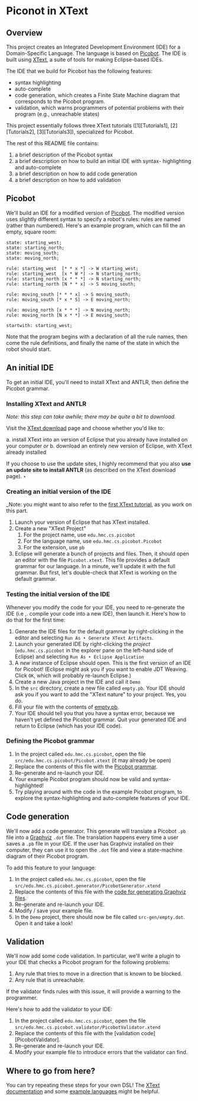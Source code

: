 # Piconot in XText

[Picobot]: https://www.cs.hmc.edu/picobot/
[XText]: https://eclipse.org/Xtext/
[Eclipse]: https://www.eclipse.org
[Graphviz]: http://www.graphviz.org/
[Tutorial1]: https://eclipse.org/Xtext/documentation/101_five_minutes.html
[Tutorial2]: https://eclipse.org/Xtext/documentation/102_domainmodelwalkthrough.html
[Tutorial3]: https://eclipse.org/Xtext/documentation/103_domainmodelnextsteps.html
[XTextDownload]: https://eclipse.org/Xtext/download.html

[ExampleFile]: /files/empty.pb
[PicobotGrammar]: /files/Picobot.xtext
[GraphvizGenerator]: /files/PicobotGenerator.xtend
[GraphvizGenerator]: /files/PicobotValidator.xtend

[XTextDocs]: https://eclipse.org/Xtext/documentation/index.html
[XTextExamples]: https://github.com/xtext/seven-languages-xtext

## Overview

This project creates an Integrated Development Environment (IDE) for a 
Domain-Specific Language. The language is based on [Picobot]. The IDE is built
using [XText], a suite of tools for making Eclipse-based IDEs. 

The IDE that we build for Picobot has the following features:

   + syntax highlighting
   + auto-complete
   + code generation, which creates a Finite State Machine diagram that
   corresponds to the Picobot program.
   + validation, which warns programmers of potential problems with their
   program (e.g., unreachable states)

This project essentially follows three XText tutorials ([1][Tutorials1], 
[2][Tutorials2], [3][Tutorials3]), specialized for Picobot.

The rest of this README file contains:

   1. a brief description of the Picobot syntax
   1. a brief description on how to build an initial IDE with syntax-
   highlighting and auto-complete
   1. a brief description on how to add code generation
   1. a brief description on how to add validation

## Picobot

We'll build an IDE for a modified version of [Picobot]. The modified version
uses slightly different syntax to specify a robot's rules: rules are named
(rather than numbered). Here's an example program, which can fill the an empty,
square room:

```
state: starting_west;
state: starting_north;
state: moving_south;
state: moving_north;

rule: starting_west  [* * x *] -> W starting_west;    
rule: starting_west  [x * W *] -> N starting_north;   
rule: starting_north [x * * *] -> N starting_north;  
rule: starting_north [N * * x] -> S moving_south;

rule: moving_south [* * * x] -> S moving_south;
rule: moving_south [* x * S] -> E moving_north;

rule: moving_north [x * * *] -> N moving_north;
rule: moving_north [N x * *] -> E moving_south;

startwith: starting_west;

```

Note that the program begins with a declaration of all the rule names, then come
the rule definitions, and finally the name of the state in which the robot
should start.


## An initial IDE

To get an initial IDE, you'll need to install XText and ANTLR, then define the
Picobot grammar.

### Installing XText and ANTLR
_Note: this step can take awhile; there may be quite a bit to download._

Visit the [XText download][XTextDownload] page and choose whether you'd like to:

   a. install XText into an version of Eclipse that you already have installed
   on your computer _or_
   b. download an entirely new version of Eclipse, with XText already installed

If you choose to use the update sites, I highly recommend that you also **use an
update site to install ANTLR** (as described on the XText download page).
‣
### Creating an initial version of the IDE

_Note: you might want to also refer to the [first XText tutorial][Tutorial1], as
you work on this part.

   1. Launch your version of Eclipse that has XText installed.
   1. Create a new "XText Project"
      1. For the project name, use `edu.hmc.cs.picobot`
      1. For the language name, use `edu.hmc.cs.picobot.Picobot`
      1. For the extension, use `pb`
   1. Eclipse will generate a bunch of projects and files. Then, it should open
   an editor with the file `Picobot.xtext`. This file provides a default grammar
   for our language. In a minute, we'll update it with the full grammar. But 
   first, let's double-check that XText is working on the default grammar.

### Testing the initial version of the IDE

Whenever you modify the code for your IDE, you need to re-generate the IDE (i.e
,. compile your code into a new IDE), then launch it. Here's how to do that for
the first time:

   1. Generate the IDE files for the default grammar by right-clicking in the
   editor and selecting `Run As ‣ Generate XText Artifacts`.
   1. Launch your generated IDE by right-clicking the _project_ 
   (`edu.hmc.cs.picobot` in the explorer pane on the left-hand side of 
   Eclipse) and selecting `Run As ‣ Eclipse Application`
   1. A _new_ instance of Eclipse should open. This is the first version of 
   an IDE for Picobot! (Eclipse might ask you if you want to enable JDT
   Weaving. Click `OK`, which will probably re-launch Eclipse.)
   1. Create a new Java project in the IDE and call it `Demo`
   1. In the `src` directory, create a new file called `empty.pb`. Your IDE
   should ask you if you want to add the "XText nature" to your project. Yes,
   you do.
   1. Fill your file with the contents of [empty.pb][ExampleFile].
   1. Your IDE should tell you that you have a syntax error, because we haven't
   yet defined the Picobot grammar. Quit your generated IDE and return to
   Eclipse (which has your IDE code).

### Defining the Picobot grammar

   1. In the project called `edu.hmc.cs.picobot`, open the file 
   `src/edu.hmc.cs.picobot/Picobot.xtext` (it may already be open)
   1. Replace the contents of this file with the 
   [Picobot grammar][PicobotGrammar].
   1. Re-generate and re-launch your IDE.
   1. Your example Picobot program should now be valid and syntax-highlighted!
   1. Try playing around with the code in the example Picobot program, to
   explore the syntax-highlighting and auto-complete features of your IDE.

## Code generation

We'll now add a code generator. This generate will translate a Picobot `.pb` 
file into a [Graphviz][Graphviz] `.dot` file. The translation happens every time
a user saves a `.pb` file in your IDE. If the user has Graphviz installed on
their computer, they can use it to open the `.dot` file and view a state-machine
diagram of their Picobot program.

To add this feature to your language:

   1. In the project called `edu.hmc.cs.picobot`, open the file 
   `src/edu.hmc.cs.picobot.generator/PicobotGenerator.xtend`
   1. Replace the contents of this file with the [code for generating Graphviz
   files][GraphvizGenerator].
   1. Re-generate and re-launch your IDE.
   1. Modify / save your example file.
   1. In the `Demo` project, there should now be file called 
   `src-gen/empty.dot`. Open it and take a look!

## Validation

We'll now add some code validation. In particular, we'll write a plugin to your
IDE that checks a Picobot program for the following problems:

   1. Any rule that tries to move in a direction that is known to be blocked.
   1. Any rule that is unreachable.

If the validator finds rules with this issue, it will provide a warning to the
programmer.

Here's how to add the validator to your IDE:

   1. In the project called `edu.hmc.cs.picobot`, open the file 
   `src/edu.hmc.cs.picobot.validator/PicobotValidator.xtend`
   1. Replace the contents of this file with the 
   [validation code][PicobotValidator].
   1. Re-generate and re-launch your IDE.
   1. Modify your example file to introduce errors that the validator can find.

## Where to go from here?
You can try repeating these steps for your own DSL! The
[XText documentation][XTextDocs] and some [example languages][XTextExamples]
might be helpful.

